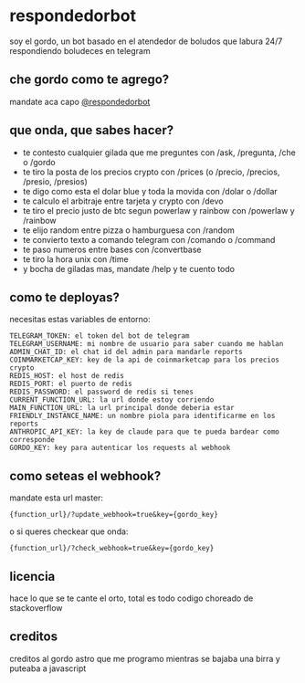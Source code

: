 # respondedorbot

soy el gordo, un bot basado en el atendedor de boludos que labura 24/7 respondiendo boludeces en telegram

## che gordo como te agrego?

mandate aca capo [@respondedorbot](https://t.me/respondedorbot)

## que onda, que sabes hacer?

- te contesto cualquier gilada que me preguntes con /ask, /pregunta, /che o /gordo
- te tiro la posta de los precios crypto con /prices (o /precio, /precios, /presio, /presios)
- te digo como esta el dolar blue y toda la movida con /dolar o /dollar
- te calculo el arbitraje entre tarjeta y crypto con /devo
- te tiro el precio justo de btc segun powerlaw y rainbow con /powerlaw y /rainbow
- te elijo random entre pizza o hamburguesa con /random
- te convierto texto a comando telegram con /comando o /command
- te paso numeros entre bases con /convertbase
- te tiro la hora unix con /time
- y bocha de giladas mas, mandate /help y te cuento todo

## como te deployas?

necesitas estas variables de entorno:

```
TELEGRAM_TOKEN: el token del bot de telegram
TELEGRAM_USERNAME: mi nombre de usuario para saber cuando me hablan
ADMIN_CHAT_ID: el chat id del admin para mandarle reports
COINMARKETCAP_KEY: key de la api de coinmarketcap para los precios crypto
REDIS_HOST: el host de redis
REDIS_PORT: el puerto de redis
REDIS_PASSWORD: el password de redis si tenes
CURRENT_FUNCTION_URL: la url donde estoy corriendo
MAIN_FUNCTION_URL: la url principal donde deberia estar
FRIENDLY_INSTANCE_NAME: un nombre piola para identificarme en los reports
ANTHROPIC_API_KEY: la key de claude para que te pueda bardear como corresponde
GORDO_KEY: key para autenticar los requests al webhook
```

## como seteas el webhook?

mandate esta url master:

`{function_url}/?update_webhook=true&key={gordo_key}`

o si queres checkear que onda:

`{function_url}/?check_webhook=true&key={gordo_key}`

## licencia

hace lo que se te cante el orto, total es todo codigo choreado de stackoverflow

## creditos

creditos al gordo astro que me programo mientras se bajaba una birra y puteaba a javascript
